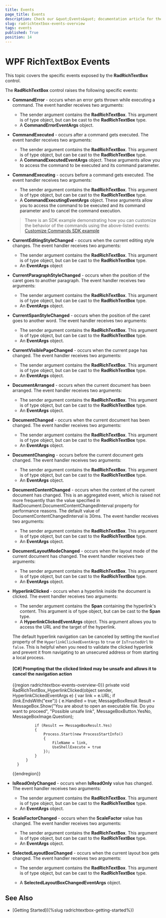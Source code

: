 ```yaml
---
title: Events
page_title: Events
description: Check our &quot;Events&quot; documentation article for the RadRichTextBox {{ site.framework_name }} control.
slug: radrichtextbox-events-overview
tags: events
published: True
position: 14
---
```


# WPF RichTextBox Events

This topic covers the specific events exposed by the __RadRichTextBox__ control.        

The __RadRichTextBox__ control raises the following specific events:        

* __CommandError__ - occurs when an error gets thrown while executing a command. The event handler receives two arguments:
    * The sender argument contains the __RadRichTextBox__. This argument is of type object, but can be cast to the __RadRichTextBox__ type.
    * A __CommandErrorEventArgs__ object.              

* __CommandExecuted__ - occurs after a command gets executed. The event handler receives two arguments:
    * The sender argument contains the __RadRichTextBox__. This argument is of type object, but can be cast to the __RadRichTextBox__ type.
    * A __CommandExecutedEventArgs__ object. These arguments allow you to access the command to be executed and its command parameter.
    
* __CommandExecuting__ - occurs before a command gets executed. The event handler receives two arguments:
    * The sender argument contains the __RadRichTextBox__. This argument is of type object, but can be cast to the __RadRichTextBox__ type.
    * A __CommandExecutingEventArgs__ object. These arguments allow you to access the command to be executed and its command parameter and to cancel the command execution.
    
    >There is an SDK example demonstrating how you can customize the behavior of the commands using the above-listed events: [Customize Commands SDK example](https://github.com/telerik/xaml-sdk/tree/master/RichTextBox/CustomizeCommands)

* __CurrentEditingStyleChanged__ - occurs when the current editing style changes. The event handler receives two arguments:
    * The sender argument contains the __RadRichTextBox__. This argument is of type object, but can be cast to the __RadRichTextBox__ type.
    * An __EventArgs__ object

* __CurrentParagraphStyleChanged__ - occurs when the position of the caret goes to another paragraph. The event handler receives two arguments:
    * The sender argument contains the __RadRichTextBox__. This argument is of type object, but can be cast to the __RadRichTextBox__ type.
    * An __EventArgs__ object.
              
* __CurrentSpanStyleChanged__ - occurs when the position of the caret goes to another word. The event handler receives two arguments:
    * The sender argument contains the __RadRichTextBox__. This argument is of type object, but can be cast to the __RadRichTextBox__ type.
    * An __EventArgs__ object.

* __CurrentVisiblePageChanged__ - occurs when the current page has changed. The event handler receives two arguments:
    * The sender argument contains the __RadRichTextBox__. This argument is of type object, but can be cast to the __RadRichTextBox__ type.
    * An __EventArgs__ object.              

* __DocumentArranged__ - occurs when the current document has been arranged. The event handler receives two arguments:
    * The sender argument contains the __RadRichTextBox__. This argument is of type object, but can be cast to the __RadRichTextBox__ type.
    * An __EventArgs__ object.
	
* __DocumentChanged__ - occurs when the current document has been changed. The event handler receives two arguments:
    * The sender argument contains the __RadRichTextBox__. This argument is of type object, but can be cast to the __RadRichTextBox__ type.
    * An __EventArgs__ object.
       
* __DocumentChanging__ - occurs before the current document gets changed. The event handler receives two arguments:
    * The sender argument contains the __RadRichTextBox__. This argument is of type object, but can be cast to the __RadRichTextBox__ type.
    * An __EventArgs__ object.              

* __DocumentContentChanged__ - occurs when the content of the current document has changed. This is an aggregated event, which is raised not more frequently than the value specified in RadDocument.DocumentContentChangedInterval property for performance reasons. The default value of DocumentContentChangedInterval is 30ms. 
The event handler receives two arguments:

	* The sender argument contains the __RadRichTextBox__. This argument is of type object, but can be cast to the __RadRichTextBox__ type.
	* An __EventArgs__ object.

* __DocumentLayoutModeChanged__ - occurs when the layout mode of the current document has changed. The event handler receives two arguments:
    * The sender argument contains the __RadRichTextBox__. This argument is of type object, but can be cast to the __RadRichTextBox__ type.
    * An __EventArgs__ object.

* __HyperlinkClicked__ - occurs when a hyperlink inside the document is clicked. The event handler receives two arguments:
    * The sender argument contains the __Span__ containing the hyperlink's content. This argument is of type object, but can be cast to the __Span__ type.
    * A __HyperlinkClickedEventArgs__ object. This argument allows you to access the URL and the target of the hyperlink.

	The default hyperlink navigation can be canceled by setting the `Handled` property of the `HyperlinkClickedEventArgs` to `true` or `IsTrustedUrl` to `false`. This is helpful when you need to validate the clicked hyperlink and prevent it from navigating to an unsecured address or from starting a local process.

	#### __[C#] Prompting that the clicked linked may be unsafe and allows it to cancel the navigation action__  
	{{region radrichtextbox-events-overview-0}}
		private void RadRichTextBox_HyperlinkClicked(object sender, HyperlinkClickedEventArgs e)
		{
			var link = e.URL;
			if (link.EndsWith("exe"))
			{
				e.Handled = true;
				MessageBoxResult Result = MessageBox.Show("You are about to open an executable file. Do you want to proceed", "Possible unsafe link", MessageBoxButton.YesNo, MessageBoxImage.Question);
			   
				if (Result == MessageBoxResult.Yes)
				{
					Process.Start(new ProcessStartInfo()
					{
						FileName = link,
						UseShellExecute = true
					});
				}
			}
		}
	{{endregion}}

* __IsReadOnlyChanged__ - occurs when __IsReadOnly__ value has changed. The event handler receives two arguments:
     * The sender argument contains the __RadRichTextBox__. This argument is of type object, but can be cast to the __RadRichTextBox__ type.
     * An __EventArgs__ object.              

* __ScaleFactorChanged__ - occurs when the __ScaleFactor__ value has changed. The event handler receives two arguments:
    * The sender argument contains the __RadRichTextBox__. This argument is of type object, but can be cast to the __RadRichTextBox__ type.
    * An __EventArgs__ object.

* __SelectedLayoutBoxChanged__ - occurs when the current layout box gets changed. The event handler receives two arguments:
    * The sender argument contains the __RadRichTextBox__. This argument is of type object, but can be cast to the __RadRichTextBox__ type.

    * A __SelectedLayoutBoxChangedEventArgs__ object.

## See Also  
 * [Getting Started]({%slug radrichtextbox-getting-started%})
